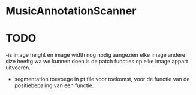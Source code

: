 # MusicAnnotationScanner

# TODO 
-is image height en image width nog nodig aangezien elke image andere size heeftg wa we kunnen doen is de patch functies op elke image appart uitvoeren.
- segmentation toevoege in pt file voor toekomst, voor de functie van de positiebepaling van een functie.